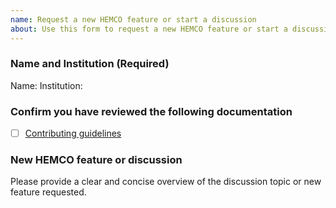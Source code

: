 ```yaml
---
name: Request a new HEMCO feature or start a discussion
about: Use this form to request a new HEMCO feature or start a discussion
---
```


### Name and Institution (Required)

Name:
Institution:

### Confirm you have reviewed the following documentation

- [ ] [Contributing guidelines](https://hemco.readthedocs.io/en/stable/reference/CONTRIBUTING.html)

### New HEMCO feature or discussion

Please provide a clear and concise overview of the discussion topic or new feature requested.
